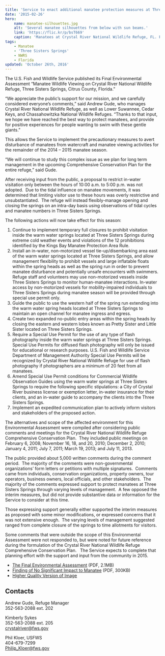 ```yaml
---
title: 'Service to enact additional manatee protection measures at Three Sisters Springs'
date: '2015-02-26'
hero:
    name: manatee-silhouettes.jpg
    alt: 'Several manatee silhouettes from below with sun beams.'
    link: 'https://flic.kr/p/bsT669'
    caption: 'Manatees at Crystal River National Wildlife Refuge, FL. Photo by David Hinkel, USFWS.'
tags:
    - Manatee
    - 'Three Sisters Springs'
    - NWRS
    - Florida
updated: 'October 26th, 2016'
---
```


The U.S. Fish and Wildlife Service published its Final Environmental Assessment “Manatee Wildlife Viewing on Crystal River National Wildlife Refuge, Three Sisters Springs, Citrus County, Florida.”

“We appreciate the public’s support for our mission, and we carefully considered everyone’s comments,” said Andrew Gude, who manages Crystal River National Wildlife Refuge, as well as Lower Suwannee, Cedar Keys, and Chassahowitzka National Wildlife Refuges. “Thanks to that input, we hope we have reached the best way to protect manatees, and provide for positive experiences for people wanting to swim with these gentle giants.”

This allows the Service to implement the precautionary measures to avert disturbance of manatees from watercraft and manatee viewing activities for the remainder of the 2014 – 2015 manatee season.

“We will continue to study this complex issue as we plan for long term management in the upcoming Comprehensive Conservation Plan for the entire refuge,” said Gude.

After receiving input from the public, a proposal to restrict in-water visitation only between the hours of 10:00 a.m. to 5:00 p.m. was not adopted.  Due to the tidal influence on manatee movements, it was determined that limiting visitor use to these hours was overly restrictive and unsubstantiated.  The refuge will instead flexibly-manage opening and closing the springs on an intra-day basis using observations of tidal cycles and manatee numbers in Three Sisters Springs.

The following actions will now take effect for this season:

1.  Continue to implement temporary full closures to prohibit visitation inside the warm water springs located at Three Sisters Springs during extreme cold weather events and violations of the 12 prohibitions identified by the Kings Bay Manatee Protection Area Rule.
2.  Install an in-water, non-motorized vessel tie-up/disembarking area east of the warm water springs located at Three Sisters Springs, and allow management flexibility to prohibit vessels and large inflatable floats within the spring heads as well as the spring run in order to prevent manatee disturbance and potentially unsafe encounters with swimmers. Refuge staff and volunteers may use non-motorized vessels inside Three Sisters Springs to monitor human-manatee interactions. In-water access by non-motorized vessels for mobility-impaired individuals to Three Sisters Springs during manatee season will be provided through special use permit only. 
3.  Guide the public to use the western half of the spring run extending into the warm water spring heads located at Three Sisters Springs to maintain an open channel for manatee ingress and egress.
4.  Create two expanded no-public entry areas within the spring heads by closing the eastern and western lobes known as Pretty Sister and Little Sister located on Three Sisters Springs.
5.  Require a Special Use Permit for the use of any type of flash photography inside the warm water springs at Three Sisters Springs.  Special Use Permits for diffused flash photography will only be issued for educational or research purposes. U.S. Fish and Wildlife Service Department of Management Authority Special Use Permits will be recognized by Crystal River National Wildlife Refuge for use of flash photography if photographers are a minimum of 20 feet from all manatees.
6.  Amend Special Use Permit conditions for Commercial Wildlife Observation Guides using the warm water springs at Three Sisters Springs to require the following specific stipulations: a City of Crystal River business license or exemption letter, in-water insurance for their clients, and an in-water guide to accompany the clients into the Three Sisters Springs.
7.  Implement an expedited communication plan to actively inform visitors and stakeholders of the proposed action.

The alternatives and scope of the affected environment for this Environmental Assessment were compiled after considering public comments and meetings for the Crystal River National Wildlife Refuge Comprehensive Conservation Plan.  They included public meetings on February 6, 2008; November 16, 18, and 20, 2010; December 2, 2010; January 4, 2011; July 7, 2011; March 19, 2013; and July 11, 2013. 

The public provided about 5,000 written comments during the comment period.  The majority of the comments were non-governmental organizations’ form letters or petitions with multiple signatures.  Comments came from individuals, conservation organizations, property owners, tour operators, business owners, local officials, and other stakeholders.  The majority of the comments expressed support to protect manatees at Three Sisters Springs through varying levels of management.  A few opposed the interim measures, but did not provide substantive data or information for the Service to consider at this time.

Those expressing support generally either supported the interim measures as proposed with some minor modifications, or expressed concerns that it was not extensive enough.  The varying levels of management suggested ranged from complete closure of the springs to time allotments for visitors.  

Some comments that were outside the scope of this Environmental Assessment were not responded to, but were noted for future reference during the formulation of the Crystal River National Wildlife Refuge Comprehensive Conservation Plan.   The Service expects to complete that planning effort with the support and input from the community in 2015.

  - [The Final Environmental Assessment](/pdf/environmental-assessment/manatee-wildlife-viewing-crystal-river-national-wildlife-refuge.pdfTh) (PDF, 2.1MB)  
  - [Finding of No Significant Impact to Manatee](/pdf/environmental-assessment/finding-of-no-significant-impact-manatee-wildlife-viewing-on-crystal-river-national-wildlife-refuge.pdf) (PDF, 300KB)
  - [Higher Quality Version of Image](/pdf/map/three-sisters-springs-manatee-closure-areas.jpg)

## Contacts

Andrew Gude, Refuge Manager  
352-563-2088 ext. 202

Kimberly Sykes  
352-563-2088 ext. 205  
[crystalriver@fws.gov](mailto:crystalriver@fws.gov)

Phil Kloer, USFWS  
404-679-7299  
[Philip_Kloer@fws.gov](mailto:Philip_Kloer@fws.gov)
